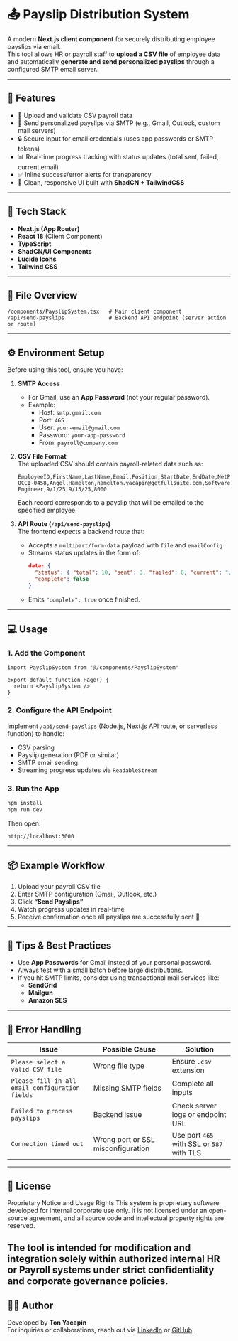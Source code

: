 # 📤 Payslip Distribution System

A modern **Next.js client component** for securely distributing employee payslips via email.  
This tool allows HR or payroll staff to **upload a CSV file** of employee data and automatically **generate and send personalized payslips** through a configured SMTP email server.

---

## 🚀 Features

- 📁 Upload and validate CSV payroll data  
- 📧 Send personalized payslips via SMTP (e.g., Gmail, Outlook, custom mail servers)  
- 🔒 Secure input for email credentials (uses app passwords or SMTP tokens)  
- 📊 Real-time progress tracking with status updates (total sent, failed, current email)  
- ✅ Inline success/error alerts for transparency  
- 🎨 Clean, responsive UI built with **ShadCN + TailwindCSS**

---

## 🧩 Tech Stack

- **Next.js (App Router)**
- **React 18** (Client Component)
- **TypeScript**
- **ShadCN/UI Components**
- **Lucide Icons**
- **Tailwind CSS**

---

## 📂 File Overview

```
/components/PayslipSystem.tsx   # Main client component
/api/send-payslips              # Backend API endpoint (server action or route)
```

---

## ⚙️ Environment Setup

Before using this tool, ensure you have:

1. **SMTP Access**  
   - For Gmail, use an **App Password** (not your regular password).  
   - Example:
     - Host: `smtp.gmail.com`
     - Port: `465`
     - User: `your-email@gmail.com`
     - Password: `your-app-password`
     - From: `payroll@company.com`

2. **CSV File Format**  
   The uploaded CSV should contain payroll-related data such as:
   ```
   EmployeeID,FirstName,LastName,Email,Position,StartDate,EndDate,NetPay
   OCCI-0458,Angel,Hamelton,hamelton.yacapin@getfullsuite.com,Software Engineer,9/1/25,9/15/25,8000
   ```
   Each record corresponds to a payslip that will be emailed to the specified employee.

3. **API Route (`/api/send-payslips`)**  
   The frontend expects a backend route that:
   - Accepts a `multipart/form-data` payload with `file` and `emailConfig`
   - Streams status updates in the form of:
     ```json
     data: {
       "status": { "total": 10, "sent": 3, "failed": 0, "current": "user@example.com" },
       "complete": false
     }
     ```
   - Emits `"complete": true` once finished.

---

## 💻 Usage

### 1. Add the Component

```tsx
import PayslipSystem from "@/components/PayslipSystem"

export default function Page() {
  return <PayslipSystem />
}
```

### 2. Configure the API Endpoint

Implement `/api/send-payslips` (Node.js, Next.js API route, or serverless function) to handle:
- CSV parsing
- Payslip generation (PDF or similar)
- SMTP email sending
- Streaming progress updates via `ReadableStream`

### 3. Run the App

```bash
npm install
npm run dev
```

Then open:
```
http://localhost:3000
```

---

## 📦 Example Workflow

1. Upload your payroll CSV file  
2. Enter SMTP configuration (Gmail, Outlook, etc.)  
3. Click **“Send Payslips”**  
4. Watch progress updates in real-time  
5. Receive confirmation once all payslips are successfully sent 🎉

---

## 🧠 Tips & Best Practices

- Use **App Passwords** for Gmail instead of your personal password.
- Always test with a small batch before large distributions.
- If you hit SMTP limits, consider using transactional mail services like:
  - **SendGrid**
  - **Mailgun**
  - **Amazon SES**

---

## 🐛 Error Handling

| Issue | Possible Cause | Solution |
|-------|----------------|-----------|
| `Please select a valid CSV file` | Wrong file type | Ensure `.csv` extension |
| `Please fill in all email configuration fields` | Missing SMTP fields | Complete all inputs |
| `Failed to process payslips` | Backend issue | Check server logs or endpoint URL |
| `Connection timed out` | Wrong port or SSL misconfiguration | Use port `465` with SSL or `587` with TLS |

---

## 📜 License

Proprietary Notice and Usage Rights
This system is proprietary software developed for internal corporate use only. It is not licensed under an open-source agreement, and all source code and intellectual property rights are reserved.

The tool is intended for modification and integration solely within authorized internal HR or Payroll systems under strict confidentiality and corporate governance policies.
---

## 👨‍💻 Author

Developed by **Ton Yacapin**  
For inquiries or collaborations, reach out via [LinkedIn](https://www.linkedin.com/in/angel-hamelton-yacapin-2b8271304/) or [GitHub](https://github.com/TonYacapin).
